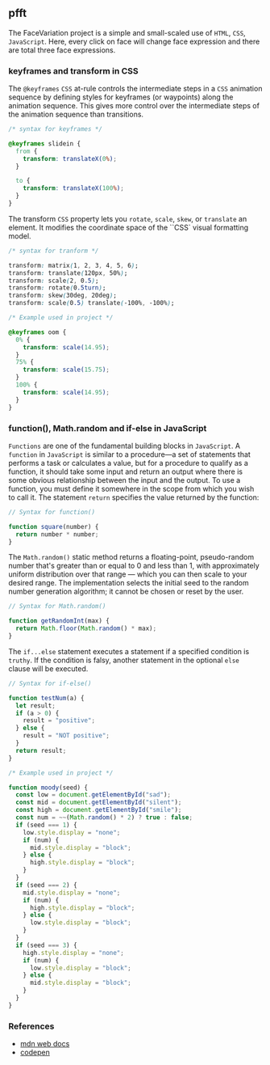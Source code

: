 ## pfft

The FaceVariation project is a simple and small-scaled use of `HTML`, `CSS`, `JavaScript`. Here, every click on face will change face expression
and there are total three face expressions.

### keyframes and transform in CSS

The `@keyframes` `CSS` at-rule controls the intermediate steps in a `CSS` animation sequence by defining styles for keyframes (or waypoints) along the animation sequence.
This gives more control over the intermediate steps of the animation sequence than transitions.

```css
/* syntax for keyframes */

@keyframes slidein {
  from {
    transform: translateX(0%);
  }

  to {
    transform: translateX(100%);
  }
}
```

The transform `CSS` property lets you `rotate`, `scale`, `skew`, or `translate` an element. It modifies the coordinate space of the ``CSS`
visual formatting model.

```css
/* syntax for tranform */

transform: matrix(1, 2, 3, 4, 5, 6);
transform: translate(120px, 50%);
transform: scale(2, 0.5);
transform: rotate(0.5turn);
transform: skew(30deg, 20deg);
transform: scale(0.5) translate(-100%, -100%);
```

```css
/* Example used in project */

@keyframes oom {
  0% {
    transform: scale(14.95);
  }
  75% {
    transform: scale(15.75);
  }
  100% {
    transform: scale(14.95);
  }
}
```

### function(), Math.random and if-else in JavaScript

`Functions` are one of the fundamental building blocks in `JavaScript`. A `function` in `JavaScript` is similar to a procedure—a set of statements that performs a task or calculates a value, but for a procedure to qualify as a function, it should take some input and return an output where there is some obvious relationship between the input and the output. To use a function,
you must define it somewhere in the scope from which you wish to call it.
The statement `return` specifies the value returned by the function:

```javascript
// Syntax for function()

function square(number) {
  return number * number;
}
```

The `Math.random()` static method returns a floating-point, pseudo-random number that's greater than or equal to 0 and less than 1, with approximately uniform distribution over that range — which you can then scale to your desired range. The implementation selects the initial seed to the random number generation algorithm; it cannot be chosen or reset by the user.

```javascript
// Syntax for Math.random()

function getRandomInt(max) {
  return Math.floor(Math.random() * max);
}
```

The `if...else` statement executes a statement if a specified condition is `truthy`. If the condition is falsy, another statement in the optional `else` clause will be executed.

```javascript
// Syntax for if-else()

function testNum(a) {
  let result;
  if (a > 0) {
    result = "positive";
  } else {
    result = "NOT positive";
  }
  return result;
}
```

```javascript
/* Example used in project */

function moody(seed) {
  const low = document.getElementById("sad");
  const mid = document.getElementById("silent");
  const high = document.getElementById("smile");
  const num = ~~(Math.random() * 2) ? true : false;
  if (seed === 1) {
    low.style.display = "none";
    if (num) {
      mid.style.display = "block";
    } else {
      high.style.display = "block";
    }
  }
  if (seed === 2) {
    mid.style.display = "none";
    if (num) {
      high.style.display = "block";
    } else {
      low.style.display = "block";
    }
  }
  if (seed === 3) {
    high.style.display = "none";
    if (num) {
      low.style.display = "block";
    } else {
      mid.style.display = "block";
    }
  }
}
```

### References

- [mdn web docs](https://developer.mozilla.org/en-US/docs/Web)
- [codepen](https://codepen.io/trending)
